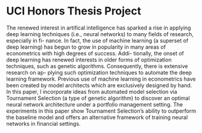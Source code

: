 #  UCI Honors Thesis Project

The renewed interest in artifical intelligence has sparked a rise in applying deep learning techniques (i.e., neural networks) to many fields of research, especially in fi- nance. In fact, the use of machine learning (a superset of deep learning) has begun to grow in popularity in many areas of econometrics with high degrees of success. Addi- tionally, the onset of deep learning has renewed interests in older forms of optimization techniques, such as genetic algorithms. Consequently, there is extensive research on ap- plying such optimization techniques to automate the deep learning framework. Previous use of machine learning in econometrics have been created by model architects which are exclusively designed by hand. In this paper, I incorporate ideas from automated model selection via Tournament Selection (a type of genetic algorithm) to discover an optimal neural network architecture under a portfolio management setting. The experiments in this paper show Tournament Selection’s ability to outperform the baseline model and offers an alternative framework of training neural networks in financial settings.
